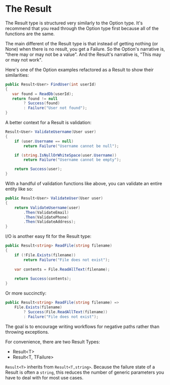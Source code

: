 ﻿# The Result

The Result type is structured very similarly to the Option type.  It's recommend that
you read through the Option type first because all of the functions are the same.

The main different of the Result type is that instead of getting nothing (or None) when
there is no result, you get a Failure.  So the Option's narrative is, "there may or may not
be a value".  And the Result's narrative is, "This may or may not work".

Here's one of the Option examples refactored as a Result to show their similarities:
```csharp
public Result<User> FindUser(int userId)
{
   var found = ReadDb(userId);
   return found != null
        ? Success(found)
        : Failure("User not found"); 
}
```
A better context for a Result is validation:
```csharp
Result<User> ValidateUsername(User user)
{
    if (user.Username == null)
        return Failure("Username cannot be null");

    if (string.IsNullOrWhiteSpace(user.Username))
        return Failure("Username cannot be empty");

    return Success(user);
}
```
With a handful of validation functions like above, you can validate an entire entity like so:
```csharp
public Result<User> ValidateUser(User user)
{
    return ValidateUsername(user)
        .Then(ValidateEmail)
        .Then(ValidatePhone)
        .Then(ValidateAddress);
}
```
I/O is another easy fit for the Result type:
```csharp
public Result<string> ReadFile(string filename)
{
    if (!File.Exists(filename))
        return Failure("File does not exist");
        
    var contents = File.ReadAllText(filename);
    
    return Success(contents);
}
```
Or more succinctly:
```csharp
public Result<string> ReadFile(string filename) => 
    File.Exists(filename)
        ? Success(File.ReadAllText(filename))
        : Failure("File does not exist");        
```

The goal is to encourage writing workflows for negative paths rather than throwing exceptions.

For convenience, there are two Result Types:

* Result&lt;T&gt;
* Result&lt;T, TFailure&gt;

`Result<T>` inherits from `Result<T,string>`.  Because the failure state of a Result is often
a `string`, this reduces the number of generic parameters you have to deal with for most
use cases.
